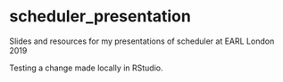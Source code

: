 # scheduler_presentation
Slides and resources for my presentations of scheduler at EARL London 2019

Testing a change made locally in RStudio.